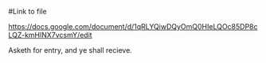 #Link to file

https://docs.google.com/document/d/1qRLYQiwDQyOmQ0HIeLQOc85DP8cLQZ-kmHlNX7vcsmY/edit

Asketh for entry, and ye shall recieve.
